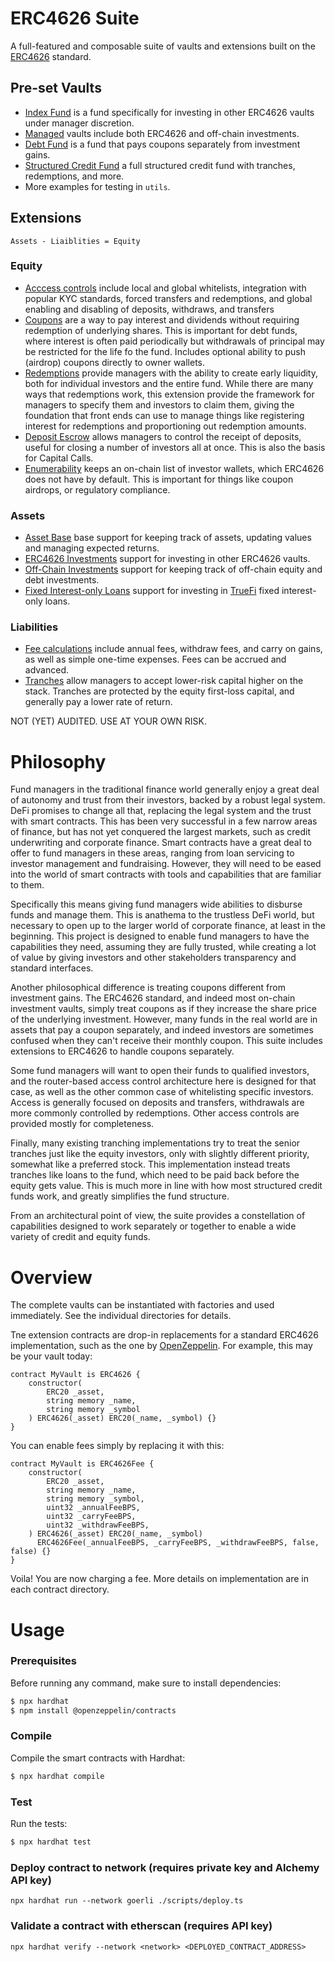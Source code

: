# ERC4626 Suite

A full-featured and composable suite of vaults and extensions built on the [ERC4626](https://erc4626.info) standard.

## Pre-set Vaults
* [Index Fund](https://github.com/tomshields/ERC4626Suite/tree/main/contracts/presets) is a fund specifically for investing in other ERC4626 vaults under manager discretion.
* [Managed](https://github.com/tomshields/ERC4626Suite/tree/main/contracts/presets) vaults include both ERC4626 and off-chain investments.
* [Debt Fund](https://github.com/tomshields/ERC4626Suite/tree/main/contracts/presets) is a fund that pays coupons separately from investment gains.
* [Structured Credit Fund](https://github.com/tomshields/ERC4626Suite/tree/main/contracts/presets) a full structured credit fund with tranches, redemptions, and more.
* More examples for testing in `utils`.

## Extensions
`Assets - Liaiblities = Equity`

### Equity
* [Acccess controls](https://github.com/tomshields/ERC4626Suite/tree/main/contracts/equity) include local and global whitelists, integration with popular KYC standards, forced transfers and redemptions, and global enabling and disabling of deposits, withdraws, and transfers
* [Coupons](https://github.com/tomshields/ERC4626Suite/tree/main/contracts/equity) are a way to pay interest and dividends without requiring redemption of underlying shares. This is important for debt funds, where interest is often paid periodically but withdrawals of principal may be restricted for the life fo the fund. Includes optional ability to push (airdrop) coupons directly to owner wallets.
* [Redemptions](https://github.com/tomshields/ERC4626Suite/tree/main/contracts/equity) provide managers with the ability to create early liquidity, both for individual investors and the entire fund. While there are many ways that redemptions work, this extension provide the framework for managers to specify them and investors to claim them, giving the foundation that front ends can use to manage things like registering interest for redemptions and proportioning out redemption amounts.
* [Deposit Escrow](https://github.com/tomshields/ERC4626Suite/tree/main/contracts/equity) allows managers to control the receipt of deposits, useful for closing a number of investors all at once. This is also the basis for Capital Calls.
* [Enumerability](https://github.com/tomshields/ERC4626Suite/tree/main/contracts) keeps an on-chain list of investor wallets, which ERC4626 does not have by default. This is important for things like coupon airdrops, or regulatory compliance.

### Assets
* [Asset Base](https://github.com/tomshields/ERC4626Suite/tree/main/contracts/assets) base support for keeping track of assets, updating values and managing expected returns.
* [ERC4626 Investments](https://github.com/tomshields/ERC4626Suite/tree/main/contracts/assets) support for investing in other ERC4626 vaults.
* [Off-Chain Investments](https://github.com/tomshields/ERC4626Suite/tree/main/contracts/assets) support for keeping track of off-chain equity and debt investments.
* [Fixed Interest-only Loans](https://github.com/tomshields/ERC4626Suite/tree/main/contracts/assets) support for investing in [TrueFi](https://truefi.io/) fixed interest-only loans.

### Liabilities
* [Fee calculations](https://github.com/tomshields/ERC4626Suite/tree/main/contracts/liabiltiies) include annual fees, withdraw fees, and carry on gains, as well as simple one-time expenses. Fees can be accrued and advanced.
* [Tranches](https://github.com/tomshields/ERC4626Suite/tree/main/contracts/liabilities) allow managers to accept lower-risk capital higher on the stack. Tranches are protected by the equity first-loss capital, and generally pay a lower rate of return.

NOT (YET) AUDITED. USE AT YOUR OWN RISK.

# Philosophy

Fund managers in the traditional finance world generally enjoy a great deal of autonomy and trust from their investors, backed by a robust legal system. DeFi promises to change all that, replacing the legal system and the trust with smart contracts. This has been very successful in a few narrow areas of finance, but has not yet conquered the largest markets, such as credit underwriting and corporate finance. Smart contracts have a great deal to offer to fund managers in these areas, ranging from loan servicing to investor management and fundraising. However, they will need to be eased into the world of smart contracts with tools and capabilities that are familiar to them.

Specifically this means giving fund managers wide abilities to disburse funds and manage them. This is anathema to the trustless DeFi world, but necessary to open up to the larger world of corporate finance, at least in the beginning. This project is designed to enable fund managers to have the capabilities they need, assuming they are fully trusted, while creating a lot of value by giving investors and other stakeholders transparency and standard interfaces.

Another philosophical difference is treating coupons different from investment gains. The ERC4626 standard, and indeed most on-chain investment vaults, simply treat coupons as if they increase the share price of the underlying investment. However, many funds in the real world are in assets that pay a coupon separately, and indeed investors are sometimes confused when they can't receive their monthly coupon. This suite includes extensions to ERC4626 to handle coupons separately.

Some fund managers will want to open their funds to qualified investors, and the router-based access control architecture here is designed for that case, as well as the other common case of whitelisting specific investors. Access is generally focused on deposits and transfers, withdrawals are more commonly controlled by redemptions. Other access controls are provided mostly for completeness.

Finally, many existing tranching implementations try to treat the senior tranches just like the equity investors, only with slightly different priority, somewhat like a preferred stock. This implementation instead treats tranches like loans to the fund, which need to be paid back before the equity gets value. This is much more in line with how most structured credit funds work, and greatly simplifies the fund structure.

From an architectural point of view, the suite provides a constellation of capabilities designed to work separately or together to enable a wide variety of credit and equity funds.

# Overview

The complete vaults can be instantiated with factories and used immediately. See the individual directories for details.

Tne extension contracts are drop-in replacements for a standard ERC4626 implementation, such as the one by [OpenZeppelin](https://github.com/OpenZeppelin/openzeppelin-contracts/blob/master/contracts/token/ERC20/extensions/ERC4626.sol). For example, this may be your vault today:

```solidity
contract MyVault is ERC4626 {
    constructor(
        ERC20 _asset,
        string memory _name,
        string memory _symbol
    ) ERC4626(_asset) ERC20(_name, _symbol) {}
}
```
You can enable fees simply by replacing it with this:
```solidity
contract MyVault is ERC4626Fee {
    constructor(
        ERC20 _asset,
        string memory _name,
        string memory _symbol,
        uint32 _annualFeeBPS,
        uint32 _carryFeeBPS,
        uint32 _withdrawFeeBPS,
    ) ERC4626(_asset) ERC20(_name, _symbol) 
      ERC4626Fee(_annualFeeBPS, _carryFeeBPS, _withdrawFeeBPS, false, false) {}
}
```
Voila! You are now charging a fee. More details on implementation are in each contract directory.

# Usage

### Prerequisites

Before running any command, make sure to install dependencies:

```sh
$ npx hardhat
$ npm install @openzeppelin/contracts
```

### Compile

Compile the smart contracts with Hardhat:

```sh
$ npx hardhat compile
```

### Test

Run the tests:

```sh
$ npx hardhat test
```

### Deploy contract to network (requires private key and Alchemy API key)

```
npx hardhat run --network goerli ./scripts/deploy.ts
```

### Validate a contract with etherscan (requires API key)

```
npx hardhat verify --network <network> <DEPLOYED_CONTRACT_ADDRESS>
```
